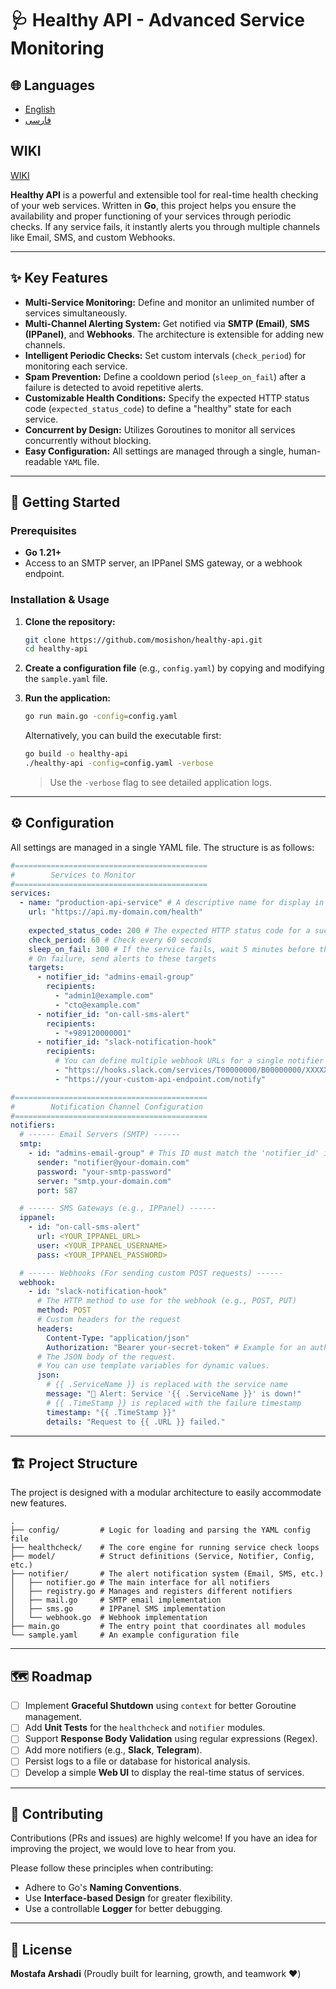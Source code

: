 # 🩺 Healthy API - Advanced Service Monitoring

## 🌐 Languages

- [English](README.md)
- [فارسی](README.fa.md)

## WIKI

[WIKI](https://github.com/mosishon/healthy-api/wiki)

**Healthy API** is a powerful and extensible tool for real-time health checking of your web services. Written in **Go**, this project helps you ensure the availability and proper functioning of your services through periodic checks. If any service fails, it instantly alerts you through multiple channels like Email, SMS, and custom Webhooks.

---

## ✨ Key Features

- **Multi-Service Monitoring:** Define and monitor an unlimited number of services simultaneously.
- **Multi-Channel Alerting System:** Get notified via **SMTP (Email)**, **SMS (IPPanel)**, and **Webhooks**. The architecture is extensible for adding new channels.
- **Intelligent Periodic Checks:** Set custom intervals (`check_period`) for monitoring each service.
- **Spam Prevention:** Define a cooldown period (`sleep_on_fail`) after a failure is detected to avoid repetitive alerts.
- **Customizable Health Conditions:** Specify the expected HTTP status code (`expected_status_code`) to define a "healthy" state for each service.
- **Concurrent by Design:** Utilizes Goroutines to monitor all services concurrently without blocking.
- **Easy Configuration:** All settings are managed through a single, human-readable `YAML` file.

---

## 🚀 Getting Started

### Prerequisites

- **Go 1.21+**
- Access to an SMTP server, an IPPanel SMS gateway, or a webhook endpoint.

### Installation & Usage

1.  **Clone the repository:**
    ```bash
    git clone https://github.com/mosishon/healthy-api.git
    cd healthy-api
    ```

2.  **Create a configuration file** (e.g., `config.yaml`) by copying and modifying the `sample.yaml` file.

3.  **Run the application:**
    ```bash
    go run main.go -config=config.yaml
    ```

    Alternatively, you can build the executable first:
    ```bash
    go build -o healthy-api
    ./healthy-api -config=config.yaml -verbose
    ```
    > Use the `-verbose` flag to see detailed application logs.

---

## ⚙️ Configuration

All settings are managed in a single YAML file. The structure is as follows:

```yaml
#===========================================
#        Services to Monitor
#===========================================
services:
  - name: "production-api-service" # A descriptive name for display in alerts
    url: "https://api.my-domain.com/health"
    
    expected_status_code: 200 # The expected HTTP status code for a successful check
    check_period: 60 # Check every 60 seconds
    sleep_on_fail: 300 # If the service fails, wait 5 minutes before the next check to prevent spam
    # On failure, send alerts to these targets
    targets:
      - notifier_id: "admins-email-group"
        recipients:
          - "admin1@example.com"
          - "cto@example.com"
      - notifier_id: "on-call-sms-alert"
        recipients:
          - "+989120000001"
      - notifier_id: "slack-notification-hook"
        recipients:
          # You can define multiple webhook URLs for a single notifier ID
          - "https://hooks.slack.com/services/T00000000/B00000000/XXXXXXXXXXXXXXXXXXXXXXXX"
          - "https://your-custom-api-endpoint.com/notify"

#===========================================
#        Notification Channel Configuration
#===========================================
notifiers:
  # ------ Email Servers (SMTP) ------
  smtp:
    - id: "admins-email-group" # This ID must match the 'notifier_id' in services
      sender: "notifier@your-domain.com"
      password: "your-smtp-password"
      server: "smtp.your-domain.com"
      port: 587

  # ------ SMS Gateways (e.g., IPPanel) ------
  ippanel: 
    - id: "on-call-sms-alert"
      url: <YOUR_IPPANEL_URL>
      user: <YOUR_IPPANEL_USERNAME>
      pass: <YOUR_IPPANEL_PASSWORD>

  # ------ Webhooks (For sending custom POST requests) ------
  webhook:
    - id: "slack-notification-hook"
      # The HTTP method to use for the webhook (e.g., POST, PUT)
      method: POST
      # Custom headers for the request
      headers:
        Content-Type: "application/json"
        Authorization: "Bearer your-secret-token" # Example for an auth header
      # The JSON body of the request.
      # You can use template variables for dynamic values.
      json:
        # {{ .ServiceName }} is replaced with the service name
        message: "🔴 Alert: Service '{{ .ServiceName }}' is down!"
        # {{ .TimeStamp }} is replaced with the failure timestamp
        timestamp: "{{ .TimeStamp }}"
        details: "Request to {{ .URL }} failed."
```

---

## 🏗️ Project Structure

The project is designed with a modular architecture to easily accommodate new features.

```
.
├── config/         # Logic for loading and parsing the YAML config file
├── healthcheck/    # The core engine for running service check loops
├── model/          # Struct definitions (Service, Notifier, Config, etc.)
├── notifier/       # The alert notification system (Email, SMS, etc.)
│   ├── notifier.go # The main interface for all notifiers
│   ├── registry.go # Manages and registers different notifiers
│   ├── mail.go     # SMTP email implementation
│   ├── sms.go      # IPPanel SMS implementation
│   └── webhook.go  # Webhook implementation
├── main.go         # The entry point that coordinates all modules
└── sample.yaml     # An example configuration file
```

---

## 🗺️ Roadmap

- [ ] Implement **Graceful Shutdown** using `context` for better Goroutine management.
- [ ] Add **Unit Tests** for the `healthcheck` and `notifier` modules.
- [ ] Support **Response Body Validation** using regular expressions (Regex).
- [ ] Add more notifiers (e.g., **Slack**, **Telegram**).
- [ ] Persist logs to a file or database for historical analysis.
- [ ] Develop a simple **Web UI** to display the real-time status of services.

---

## 🤝 Contributing

Contributions (PRs and issues) are highly welcome! If you have an idea for improving the project, we would love to hear from you.

Please follow these principles when contributing:
- Adhere to Go's **Naming Conventions**.
- Use **Interface-based Design** for greater flexibility.
- Use a controllable **Logger** for better debugging.

---

## 📄 License

**Mostafa Arshadi** (Proudly built for learning, growth, and teamwork ❤️)